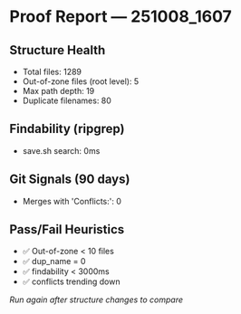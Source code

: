 # Proof Report — 251008_1607

## Structure Health
- Total files: 1289
- Out-of-zone files (root level): 5
- Max path depth: 19
- Duplicate filenames: 80

## Findability (ripgrep)
- save.sh search: 0ms

## Git Signals (90 days)
- Merges with 'Conflicts:': 0

## Pass/Fail Heuristics
- ✅ Out-of-zone < 10 files
- ✅ dup_name = 0
- ✅ findability < 3000ms
- ✅ conflicts trending down

_Run again after structure changes to compare_
